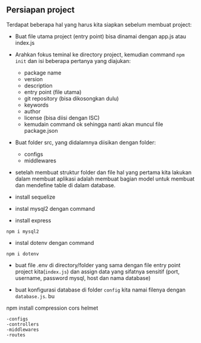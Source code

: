 ## Persiapan project

Terdapat beberapa hal yang harus kita siapkan sebelum membuat project:

- Buat file utama project (entry point) bisa dinamai dengan app.js atau index.js
- Arahkan fokus teminal ke directory project, kemudian command `npm init` dan isi beberapa pertanya yang diajukan:

  - package name
  - version
  - description
  - entry point (file utama)
  - git repository (bisa dikosongkan dulu)
  - keywords
  - author
  - license (bisa diisi dengan ISC)
  - kemudain command ok sehingga nanti akan muncul file package.json

- Buat folder src, yang didalamnya diisikan dengan folder:

  - configs
  - middlewares

- setelah membuat struktur folder dan file hal yang pertama kita lakukan dalam membuat aplikasi adalah membuat bagian model untuk membuat dan mendefine table di dalam database.

- install sequelize
- instal mysql2 dengan command
- install express

```
npm i mysql2
```

- instal dotenv dengan command

```
npm i dotenv
```

- buat file .env di directory/folder yang sama dengan file entry point project kita(`index.js`) dan assign data yang sifatnya sensitif (port, username, password mysql, host dan nama database)

- buat konfigurasi database di folder `config` kita namai filenya dengan `database.js`.
  bu

npm install compression cors helmet

```
-configs
-controllers
-middlewares
-routes

```
